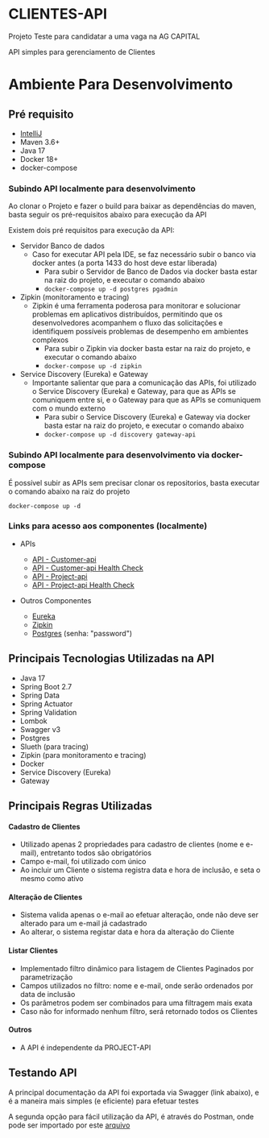 # CLIENTES-API

Projeto Teste para candidatar a uma vaga na AG CAPITAL

API simples para gerenciamento de Clientes

# Ambiente Para Desenvolvimento

## Pré requisito

- [IntelliJ](https://www.jetbrains.com/idea/download/)
- Maven 3.6+
- Java 17
- Docker 18+
- docker-compose

### Subindo API localmente para desenvolvimento

Ao clonar o Projeto e fazer o build para baixar as dependências do maven, basta seguir os pré-requisitos abaixo para
execução da API

Existem dois pré requisitos para execução da API:

- Servidor Banco de dados
    - Caso for executar API pela IDE, se faz necessário subir o banco via docker antes (a porta 1433 do host deve estar
      liberada)
        - Para subir o Servidor de Banco de Dados via docker basta estar na raiz do projeto, e executar o comando abaixo
        - ```docker-compose up -d postgres pgadmin```
- Zipkin (monitoramento e tracing)
    - Zipkin é uma ferramenta poderosa para monitorar e solucionar problemas em aplicativos distribuídos,
      permitindo que os desenvolvedores acompanhem o fluxo das solicitações e identifiquem possíveis problemas
      de desempenho em ambientes complexos
        - Para subir o Zipkin via docker basta estar na raiz do projeto, e executar o comando abaixo
        - ```docker-compose up -d zipkin```
- Service Discovery (Eureka) e Gateway
    - Importante salientar que para a comunicação das APIs, foi utilizado o Service Discovery (Eureka) e Gateway,
      para que as APIs se comuniquem entre si, e o Gateway para que as APIs se comuniquem com o mundo externo
        - Para subir o Service Discovery (Eureka) e Gateway via docker basta estar na raiz do projeto, e executar o
          comando abaixo
        - ```docker-compose up -d discovery gateway-api```

### Subindo API localmente para desenvolvimento via docker-compose

É possível subir as APIs sem precisar clonar os repositorios, basta executar o comando abaixo na raiz do projeto

```docker-compose up -d```

### Links para acesso aos componentes (localmente)

- APIs
    - [API - Customer-api](http://localhost:6060/swagger-ui.html)
    - [API - Customer-api Health Check](http://localhost:6060/actuator/health)
    - [API - Project-api](http://localhost:6070/swagger-ui/index.html)
    - [API - Project-api Health Check](http://localhost:6070/actuator/health)

- Outros Componentes
    - [Eureka](http://localhost:8761/)
    - [Zipkin](http://localhost:9411/zipkin/)
    - [Postgres](http://localhost:5050/browser/) (senha: "password")

## Principais Tecnologias Utilizadas na API

- Java 17
- Spring Boot 2.7
- Spring Data
- Spring Actuator
- Spring Validation
- Lombok
- Swagger v3
- Postgres
- Slueth (para tracing)
- Zipkin (para monitoramento e tracing)
- Docker
- Service Discovery (Eureka)
- Gateway

## Principais Regras Utilizadas

#### Cadastro de Clientes

- Utilizado apenas 2 propriedades para cadastro de clientes (nome e e-mail), entretanto todos são
  obrigatórios
- Campo e-mail, foi utilizado com único
- Ao incluir um Cliente o sistema registra data e hora de inclusão, e seta o mesmo como ativo

#### Alteração de Clientes

- Sistema valida apenas o e-mail ao efetuar alteração, onde não deve ser alterado para um e-mail já cadastrado
- Ao alterar, o sistema registar data e hora da alteração do Cliente

#### Listar Clientes

- Implementado filtro dinâmico para listagem de Clientes Paginados por parametrização
- Campos utilizados no filtro: nome e e-mail, onde serão ordenados por data de inclusão
- Os parâmetros podem ser combinados para uma filtragem mais exata
- Caso não for informado nenhum filtro, será retornado todos os Clientes

#### Outros

- A API é independente da PROJECT-API

## Testando API

A principal documentação da API foi exportada via Swagger (link abaixo), e é a maneira mais simples (e eficiente) para
efetuar testes

A segunda opção para fácil utilização da API, é através do Postman, onde pode ser importado por
este [arquivo](https://github.com/dpaula/#)




